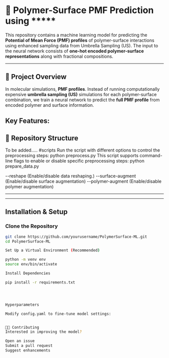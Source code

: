 # 🔬 Polymer-Surface PMF Prediction using *****

This repository contains a machine learning model for predicting the **Potential of Mean Force (PMF) profiles** of polymer-surface interactions using enhanced sampling data from Umbrella Sampling (US). The input to the neural network consists of **one-hot encoded polymer-surface representations** along with fractional compositions.

---

## 📌 **Project Overview**
In molecular simulations, **PMF profiles**.  Instead of running computationally expensive **umbrella sampling (US)** simulations for each polymer-surface combination, we train a neural network to predict the **full PMF profile** from encoded polymer and surface information.

**Key Features:**
---

## 📂 **Repository Structure**

To be added.....
#scripts
Run the script with different options to control the preprocessing steps:
python preprocess.py
This script supports command-line flags to enable or disable specific preprocessing steps:
python prepare_data.py

--reshape (Enable/disable data reshaping.)
--surface-augment (Enable/disable surface augmentation)
--polymer-augment (Enable/disable polymer augmentation)

---

---

## **Installation & Setup**
### **Clone the Repository**
```bash
git clone https://github.com/yourusername/PolymerSurface-ML.git
cd PolymerSurface-ML

Set Up a Virtual Environment (Recommended)

python -m venv env
source env/bin/activate  

Install Dependencies

pip install -r requirements.txt




Hyperparameters

Modify config.yaml to fine-tune model settings:


👨‍💻 Contributing
Interested in improving the model? 

Open an issue
Submit a pull request
Suggest enhancements

